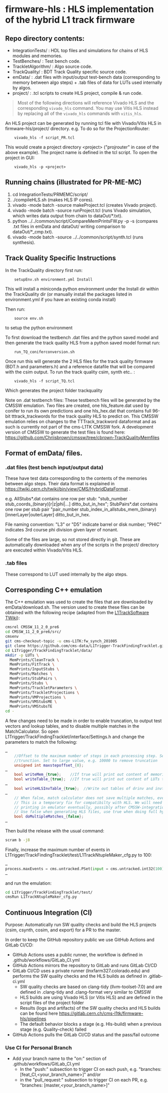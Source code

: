 # firmware-hls : HLS implementation of the hybrid L1 track firmware

## Repo directory contents:

- IntegrationTests/ : HDL top files and simulations for chains of HLS modules and memories.
- TestBenches/ : Test bench code.
- TrackletAlgorithm/ : Algo source code.
- TrackQuality/ : BDT Track Quality specific source code.
- emData/ : .dat files with input/output test-bench data (corresponding to memory between algo steps) + .tab files of data for LUTs used internally by algos.
- project/ : .tcl scripts to create HLS project, compile & run code.

> Most of the following directions will reference Vivado HLS and the corresponding `vivado_hls` command. You may use Vitis HLS instead by replacing all of the `vivado_hls` commands with `vitis_hls`.

An HLS project can be generated by running tcl file with Vivado/Vitis HLS in firmware-hls/project/ directory. e.g. To do so for the ProjectionRouter:

        vivado_hls -f script_PR.tcl

This would create a project directory \<project> ("projrouter" in case of the above example). The project name is defined in the tcl script. To open the project in GUI:

        vivado_hls -p <project>

## Running chains (illustrated for PR-ME-MC)

1) cd IntegrationTests/PRMEMC/script/
2) ./compileHLS.sh (makes HLS IP cores).
3) vivado -mode batch -source makeProject.tcl (creates Vivado project).
4) vivado -mode batch -source runProject.tcl (runs Vivado simulation,
   which writes data output from chain to dataOut/*.txt).
5) python ../../common/script/CompareMemPrintsFW.py -p -s (compares .txt files in emData and dataOut/ writing comparison to dataOut/*_cmp.txt).
6) vivado -mode batch -source ../../common/script/synth.tcl (runs synthesis).

## Track Quality Specific Instructions
In the TrackQuality directory first run: 

        setupEnv.sh environment.yml Install


This will install a miniconda python environment under the Install dir within the TrackQuality dir (or manually install the packages listed in environment.yml if you have an existing conda install)

Then run:

        source env.sh

to setup the python environment

To first download the testbench .dat files and the python saved model and then generate the track quality HLS from a python saved model format run:

        run_TQ_coniferconversion.sh


Once run this will generate the 2 HLS files for the track quality firmware (BDT.h and parameters.h) and a reference datafile that will be compared with the csim output. To run the track quality csim, synth etc.. :

        vivado_hls -f script_TQ.tcl

Which generates the project folder trackquality

Note on .dat testbench files:
These testbench files will be generated by the CMSSW emulation. Two files are created, one hls_feature.dat used by conifer to run its own predictions and one hls_hex.dat that contains full 96-bit tttrack_trackwords for the track quality HLS to predict on. This CMSSW emulation relies on changes to the TTTrack_trackword dataformat and as such is currently not part of the cms-L1TK CMSSW fork. A development version of CMSSW to generate the test files is found here: https://github.com/Chriisbrown/cmssw/tree/cbrown-TrackQualityMemfiles   

## Format of emData/ files.

### .dat files (test bench input/output data)

These have test data corresponding to the contents of the memories between algo steps. Their data format is explained 
in https://twiki.cern.ch/twiki/bin/view/CMS/HybridDataFormat . 

e.g. AllStubs*.dat contains one row per stub: "stub_number stub_coords_(binary)[r|z|phi|...] ditto_but_in_hex"; StubPairs*.dat contains one row per stub pair "pair_number stub_index_in_allstubs_mem_(binary)[innerLayer|outerLayer] ditto_but_in_hex.

File naming convention: "L3" or "D5" indicate barrel or disk number; "PHIC" indicates 3rd course phi division given layer of nonant.

Some of the files are large, so not stored directly in git. These are automatically downloaded when any of the scripts in the project/ directory are executed within Vivado/Vitis HLS.

### .tab files 

These correspond to LUT used internally by the algo steps.

## Corresponding C++ emulation

The C++ emulation was used to create the files that are downloaded by emData/download.sh. The version used to create these files can be obtained with the following recipe (adapted from the [L1TrackSoftware TWiki](https://twiki.cern.ch/twiki/bin/view/CMS/L1TrackSoftware)):

```bash
cmsrel CMSSW_11_2_0_pre6
cd CMSSW_11_2_0_pre6/src/
cmsenv 
git cms-checkout-topic -u cms-L1TK:fw_synch_201005
git clone https://github.com/cms-data/L1Trigger-TrackFindingTracklet.git L1Trigger/TrackFindingTracklet/data
cd L1Trigger/TrackFindingTracklet/data/
mkdir -p LUTs \
  MemPrints/CleanTrack \
  MemPrints/FitTrack \
  MemPrints/InputStubs \
  MemPrints/Matches \
  MemPrints/StubPairs \
  MemPrints/Stubs \
  MemPrints/TrackletParameters \
  MemPrints/TrackletProjections \
  MemPrints/VMProjections \
  MemPrints/VMStubsME \
  MemPrints/VMStubsTE
cd -
```

A few changes need to be made in order to enable truncation, to output test vectors and lookup tables, and to disable multiple matches in the MatchCalculator. So open L1Trigger/TrackFindingTracklet/interface/Settings.h and change the parameters to match the following:

```c++
…
    //Offset to the maximum number of steps in each processing step. Set to 0 for standard
    //trunction. Set to large value, e.g. 10000 to remove truncation
    unsigned int maxstepoffset_{0};
…
    bool writeMem_{true};    //If true will print out content of memories to files
    bool writeTable_{true};  //If true will print out content of LUTs to files
…
    bool writeHLSInvTable_{true};  //Write out tables of drinv and invt in tracklet calculator for HLS module
…
    // When false, match calculator does not save multiple matches, even when doKF=true.
    // This is a temporary fix for compatibilty with HLS. We will need to implement multiple match
    // printing in emulator eventually, possibly after CMSSW-integration inspired rewrites
    // Use false when generating HLS files, use true when doing full hybrid tracking
    bool doMultipleMatches_{false};
…
```

Then build the release with the usual command:

```bash
scram b -j8
```

Finally, increase the maximum number of events in L1Trigger/TrackFindingTracklet/test/L1TrackNtupleMaker_cfg.py to 100:

```python
…
process.maxEvents = cms.untracked.PSet(input = cms.untracked.int32(100))
…
```

and run the emulation:

```bash
cd L1Trigger/TrackFindingTracklet/test/
cmsRun L1TrackNtupleMaker_cfg.py
```

## Continuous Integration (CI) 

Purpose: Automatically run SW quality checks and build the HLS projects (csim, csynth, cosim, and export) for a PR to the master.

In order to keep the GitHub repository public we use GitHub Actions and GitLab CI/CD:

* GitHub Actions uses a public runner, the workflow is defined in .github/workflows/GitLab_CI.yml
* GitHub Actions mirrors the repository to GitLab and runs GitLab CI/CD
* GitLab CI/CD uses a private runner (lnxfarm327.colorado.edu) and performs the SW quality checks and the HLS builds as defined in .gitlab-ci.yml
    - SW quality checks are based on clang-tidy (llvm-toolset-7.0) and are defined in .clang-tidy and .clang-format very similar to CMSSW
    - HLS builds are using Vivado HLS (or Vitis HLS) and are defined in the script files of the project folder
    - Results (logs and artifacts) of the SW quality checks and HLS builds can be found here https://gitlab.cern.ch/cms-l1tk/firmware-hls/pipelines
    - The default behavior blocks a stage (e.g. Hls-build) when a previous stage (e.g. Quality-check) failed 
* GitHub Actions pulls the GitLab CI/CD status and the pass/fail outcome

### Use CI for Personal Branch

* Add your branch name to the "on:" section of .github/workflows/GitLab_CI.yml 
    - In the "push:" subsection to trigger CI on each push, e.g. "branches: [feat_CI,<your_branch_name>]" and/or
    - in the "pull_request:" subsection to trigger CI on each PR, e.g. "branches: [master,<your_branch_name>]"

